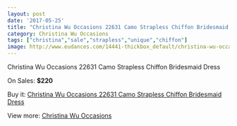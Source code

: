 ```yaml
---
layout: post
date: '2017-05-25'
title: "Christina Wu Occasions 22631 Camo Strapless Chiffon Bridesmaid Dress"
category: Christina Wu Occasions
tags: ["christina","sale","strapless","unique","chiffon"]
image: http://www.eudances.com/14441-thickbox_default/christina-wu-occasions-22631-camo-strapless-chiffon-bridesmaid-dress.jpg
---
```

Christina Wu Occasions 22631 Camo Strapless Chiffon Bridesmaid Dress

On Sales: **$220**
<a href="https://www.eudances.com/en/christina-wu-occasions/4329-christina-wu-occasions-22631-camo-strapless-chiffon-bridesmaid-dress.html"><amp-img layout="responsive" width="600" height="600" src="//www.eudances.com/14441-thickbox_default/christina-wu-occasions-22631-camo-strapless-chiffon-bridesmaid-dress.jpg" alt="Christina Wu Occasions 22631 Camo Strapless Chiffon Bridesmaid Dress 0" /></a>
<a href="https://www.eudances.com/en/christina-wu-occasions/4329-christina-wu-occasions-22631-camo-strapless-chiffon-bridesmaid-dress.html"><amp-img layout="responsive" width="600" height="600" src="//www.eudances.com/14444-thickbox_default/christina-wu-occasions-22631-camo-strapless-chiffon-bridesmaid-dress.jpg" alt="Christina Wu Occasions 22631 Camo Strapless Chiffon Bridesmaid Dress 1" /></a>
<a href="https://www.eudances.com/en/christina-wu-occasions/4329-christina-wu-occasions-22631-camo-strapless-chiffon-bridesmaid-dress.html"><amp-img layout="responsive" width="600" height="600" src="//www.eudances.com/14443-thickbox_default/christina-wu-occasions-22631-camo-strapless-chiffon-bridesmaid-dress.jpg" alt="Christina Wu Occasions 22631 Camo Strapless Chiffon Bridesmaid Dress 2" /></a>
<a href="https://www.eudances.com/en/christina-wu-occasions/4329-christina-wu-occasions-22631-camo-strapless-chiffon-bridesmaid-dress.html"><amp-img layout="responsive" width="600" height="600" src="//www.eudances.com/14442-thickbox_default/christina-wu-occasions-22631-camo-strapless-chiffon-bridesmaid-dress.jpg" alt="Christina Wu Occasions 22631 Camo Strapless Chiffon Bridesmaid Dress 3" /></a>

Buy it: [Christina Wu Occasions 22631 Camo Strapless Chiffon Bridesmaid Dress](https://www.eudances.com/en/christina-wu-occasions/4329-christina-wu-occasions-22631-camo-strapless-chiffon-bridesmaid-dress.html "Christina Wu Occasions 22631 Camo Strapless Chiffon Bridesmaid Dress")

View more: [Christina Wu Occasions](https://www.eudances.com/en/59-christina-wu-occasions "Christina Wu Occasions")